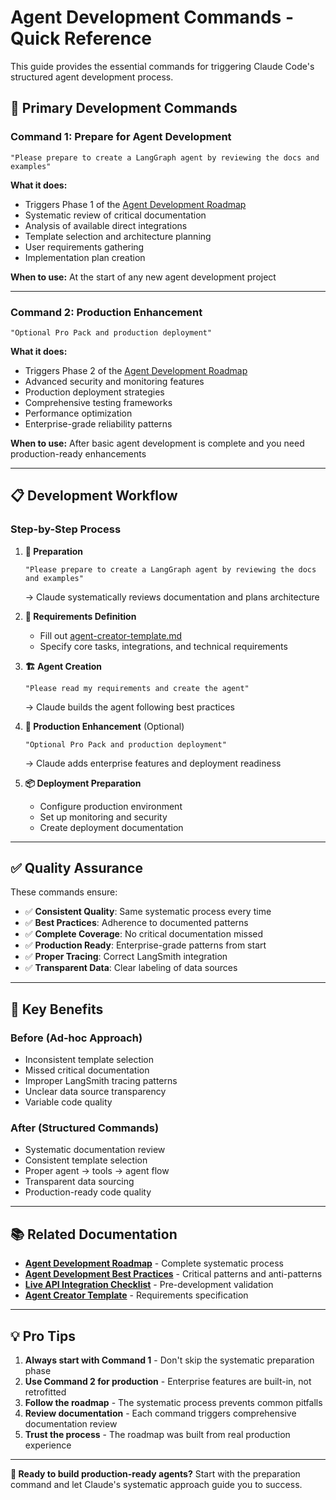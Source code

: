 # Agent Development Commands - Quick Reference

This guide provides the essential commands for triggering Claude Code's structured agent development process.

## 🎯 **Primary Development Commands**

### **Command 1: Prepare for Agent Development**
```
"Please prepare to create a LangGraph agent by reviewing the docs and examples"
```

**What it does:**
- Triggers Phase 1 of the [Agent Development Roadmap](../../CLAUDE_AGENT_DEVELOPMENT_ROADMAP.md)
- Systematic review of critical documentation
- Analysis of available direct integrations
- Template selection and architecture planning
- User requirements gathering
- Implementation plan creation

**When to use:** At the start of any new agent development project

---

### **Command 2: Production Enhancement**
```
"Optional Pro Pack and production deployment"
```

**What it does:**
- Triggers Phase 2 of the [Agent Development Roadmap](../../CLAUDE_AGENT_DEVELOPMENT_ROADMAP.md)
- Advanced security and monitoring features
- Production deployment strategies
- Comprehensive testing frameworks
- Performance optimization
- Enterprise-grade reliability patterns

**When to use:** After basic agent development is complete and you need production-ready enhancements

---

## 📋 **Development Workflow**

### **Step-by-Step Process**

1. **🎯 Preparation**
   ```
   "Please prepare to create a LangGraph agent by reviewing the docs and examples"
   ```
   → Claude systematically reviews documentation and plans architecture

2. **📝 Requirements Definition**
   - Fill out [agent-creator-template.md](../guides/agent-development/agent-creator-template.md)
   - Specify core tasks, integrations, and technical requirements

3. **🏗️ Agent Creation**
   ```
   "Please read my requirements and create the agent"
   ```
   → Claude builds the agent following best practices

4. **🚀 Production Enhancement** (Optional)
   ```
   "Optional Pro Pack and production deployment"
   ```
   → Claude adds enterprise features and deployment readiness

5. **📦 Deployment Preparation**
   - Configure production environment
   - Set up monitoring and security
   - Create deployment documentation

---

## ✅ **Quality Assurance**

These commands ensure:
- ✅ **Consistent Quality**: Same systematic process every time
- ✅ **Best Practices**: Adherence to documented patterns
- ✅ **Complete Coverage**: No critical documentation missed
- ✅ **Production Ready**: Enterprise-grade patterns from start
- ✅ **Proper Tracing**: Correct LangSmith integration
- ✅ **Transparent Data**: Clear labeling of data sources

---

## 🎯 **Key Benefits**

### **Before (Ad-hoc Approach)**
- Inconsistent template selection
- Missed critical documentation
- Improper LangSmith tracing patterns
- Unclear data source transparency
- Variable code quality

### **After (Structured Commands)**
- Systematic documentation review
- Consistent template selection
- Proper agent → tools → agent flow
- Transparent data sourcing
- Production-ready code quality

---

## 📚 **Related Documentation**

- **[Agent Development Roadmap](../../CLAUDE_AGENT_DEVELOPMENT_ROADMAP.md)** - Complete systematic process
- **[Agent Development Best Practices](../guides/agent-development/AGENT_DEVELOPMENT_BEST_PRACTICES.md)** - Critical patterns and anti-patterns
- **[Live API Integration Checklist](../guides/api-integrations/LIVE_API_INTEGRATION_CHECKLIST.md)** - Pre-development validation
- **[Agent Creator Template](../guides/agent-development/agent-creator-template.md)** - Requirements specification

---

## 💡 **Pro Tips**

1. **Always start with Command 1** - Don't skip the systematic preparation phase
2. **Use Command 2 for production** - Enterprise features are built-in, not retrofitted
3. **Follow the roadmap** - The systematic process prevents common pitfalls
4. **Review documentation** - Each command triggers comprehensive documentation review
5. **Trust the process** - The roadmap was built from real production experience

---

**🚀 Ready to build production-ready agents?** Start with the preparation command and let Claude's systematic approach guide you to success.